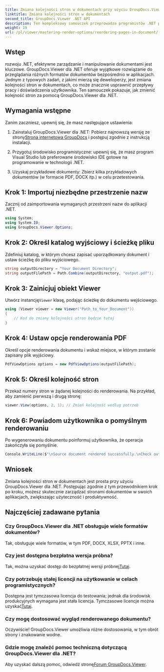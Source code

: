 ```yaml
---
title: Zmiana kolejności stron w dokumentach przy użyciu GroupDocs.Viewer dla .NET
linktitle: Zmiana kolejności stron w dokumentach
second_title: GroupDocs.Viewer .NET API
description: Ten kompleksowy samouczek przeprowadza programistów .NET przez proces zmiany kolejności stron w różnych formatach dokumentów przy użyciu GroupDocs.Viewer dla .NET.
weight: 19
url: /pl/viewer/mastering-render-options/reordering-pages-in-document/
---
```

## Wstęp

rozwoju .NET, efektywne zarządzanie i manipulowanie dokumentami jest kluczowe. GroupDocs.Viewer dla .NET oferuje wyjątkowe rozwiązanie do przeglądania różnych formatów dokumentów bezpośrednio w aplikacjach. Jednym z typowych zadań, z jakimi mierzą się deweloperzy, jest zmiana kolejności stron w dokumentach, co może znacznie usprawnić przepływy pracy i doświadczenia użytkownika. Ten samouczek pokazuje, jak zmienić kolejność stron za pomocą GroupDocs.Viewer dla .NET.

## Wymagania wstępne

Zanim zaczniesz, upewnij się, że masz następujące ustawienia:

1.  Zainstaluj GroupDocs.Viewer dla .NET: Pobierz najnowszą wersję ze strony[Strona internetowa GroupDocs](https://releases.groupdocs.com/viewer/net/) i postępuj zgodnie z instrukcją instalacji.
   
2. Przygotuj środowisko programistyczne: upewnij się, że masz program Visual Studio lub preferowane środowisko IDE gotowe na programowanie w technologii .NET.

3. Uzyskaj przykładowe dokumenty: Zbierz kilka przykładowych dokumentów (w formacie PDF, DOCX itp.) w celu przetestowania.

## Krok 1: Importuj niezbędne przestrzenie nazw

Zacznij od zaimportowania wymaganych przestrzeni nazw do aplikacji .NET.

```csharp
using System;
using System.IO;
using GroupDocs.Viewer.Options;
```

## Krok 2: Określ katalog wyjściowy i ścieżkę pliku

Zdefiniuj katalog, w którym chcesz zapisać uporządkowany dokument i ustaw ścieżkę do pliku wyjściowego.

```csharp
string outputDirectory = "Your Document Directory";
string outputFilePath = Path.Combine(outputDirectory, "output.pdf");
```

## Krok 3: Zainicjuj obiekt Viewer

 Utwórz instancję`Viewer` klasę, podając ścieżkę do dokumentu wejściowego.

```csharp
using (Viewer viewer = new Viewer("Path_to_Your_Document"))
{
    // Kod do zmiany kolejności stron będzie tutaj
}
```

## Krok 4: Ustaw opcje renderowania PDF

Określ opcje renderowania dokumentu i wskaż miejsce, w którym zostanie zapisany plik wyjściowy.

```csharp
PdfViewOptions options = new PdfViewOptions(outputFilePath);
```

## Krok 5: Określ kolejność stron

Przekaż numery stron w żądanej kolejności do renderowania. Na przykład, aby zamienić pierwszą i drugą stronę:

```csharp
viewer.View(options, 2, 1); // Zmień kolejność według potrzeb
```

## Krok 6: Powiadom użytkownika o pomyślnym renderowaniu

Po wygenerowaniu dokumentu poinformuj użytkownika, że operacja zakończyła się pomyślnie.

```csharp
Console.WriteLine($"\nSource document rendered successfully.\nCheck output in {outputDirectory}.");
```

## Wniosek

Zmiana kolejności stron w dokumentach jest prosta przy użyciu GroupDocs.Viewer dla .NET. Postępując zgodnie z tym przewodnikiem krok po kroku, możesz skutecznie zarządzać stronami dokumentów w swoich aplikacjach, zwiększając użyteczność i produktywność.

## Najczęściej zadawane pytania

### Czy GroupDocs.Viewer dla .NET obsługuje wiele formatów dokumentów?
Tak, obsługuje wiele formatów, w tym PDF, DOCX, XLSX, PPTX i inne.

### Czy jest dostępna bezpłatna wersja próbna?
 Tak, można uzyskać dostęp do bezpłatnej wersji próbnej[Tutaj](https://releases.groupdocs.com/).

### Czy potrzebuję stałej licencji na użytkowanie w celach programistycznych?
 Dostępna jest tymczasowa licencja do testowania; jednak dla środowisk produkcyjnych wymagana jest stała licencja. Tymczasowe licencje można uzyskać[Tutaj](https://purchase.groupdocs.com/temporary-license/).

### Czy mogę dostosować wygląd renderowanego dokumentu?
Oczywiście! GroupDocs.Viewer umożliwia różne dostosowania, w tym obrót strony i znakowanie wodne.

### Gdzie mogę znaleźć pomoc techniczną dotyczącą GroupDocs.Viewer dla .NET?
 Aby uzyskać dalszą pomoc, odwiedź stronę[Forum GroupDocs.Viewer](https://forum.groupdocs.com/c/viewer/9).